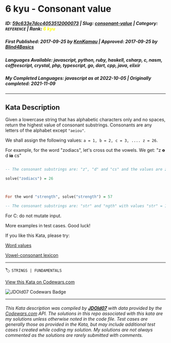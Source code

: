 # 6 kyu - Consonant value

##### **ID**: [59c633e7dcc4053512000073](https://www.codewars.com/kata/59c633e7dcc4053512000073) | **Slug**: [consonant-value](https://www.codewars.com/kata/59c633e7dcc4053512000073) | **Category**: `REFERENCE` | **Rank**: <span style="color:yellow">6 kyu</span>

##### **First Published**: 2017-09-25 ***by*** [KenKamau](https://www.codewars.com/users/KenKamau) | **Approved**: 2017-09-25 ***by*** [Blind4Basics](https://www.codewars.com/users/Blind4Basics)

##### **Languages Available**: javascript, python, ruby, haskell, csharp, c, nasm, coffeescript, crystal, php, typescript, go, dart, cpp, java, elixir

##### **My Completed Languages**: javascript ***as at*** 2022-10-05 | **Originally completed**: 2021-11-09

---

## Kata Description


Given a lowercase string that has alphabetic characters only and no spaces, return the highest value of consonant substrings. Consonants are any letters of the alphabet except `"aeiou"`. 



We shall assign the following values: `a = 1, b = 2, c = 3, .... z = 26`.



For example, for the word "zodiacs", let's cross out the vowels. We get: "z **~~o~~** d **~~ia~~** cs"



```haskell

-- The consonant substrings are: "z", "d" and "cs" and the values are z = 26, d = 4 and cs = 3 + 19 = 22. The highest is 26.

solve("zodiacs") = 26



For the word "strength", solve("strength") = 57

-- The consonant substrings are: "str" and "ngth" with values "str" = 19 + 20 + 18 = 57 and "ngth" = 14 + 7 + 20 + 8 = 49. The highest is 57.

```



For C: do not mutate input.



More examples in test cases. Good luck!



If you like this Kata, please try:



[Word values](https://www.codewars.com/kata/598d91785d4ce3ec4f000018)



[Vowel-consonant lexicon](https://www.codewars.com/kata/59cf8bed1a68b75ffb000026)

---


🏷 `STRINGS | FUNDAMENTALS`


[View this Kata on Codewars.com](https://www.codewars.com/kata/59c633e7dcc4053512000073)

![](https://www.codewars.com/users/jdold07/badges/large "JDOld07 Codewars Badge")

---

###### *This Kata description was compiled by [**JDOld07**](https://tpstech.dev) with data provided by the [Codewars.com](https://www.codewars.com) API.  The solutions in this repo associated with this kata are my solutions unless otherwise noted in the code file.  Test cases are generally those as provided in the Kata, but may include additional test cases I created while coding my solution.  My solutions are not always commented as the solutions are rarely submitted with comments.*
